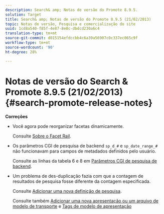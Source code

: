 ```yaml
---
description: Search& amp; Notas de versão do Promote 8.9.5.
solution: Target
title: Search& amp; Notas de versão do Promote 8.9.5 (21/02/2013)
topic: Notas de versão, Pesquisa e comercialização do site
uuid: 1cd8a540-f85f-4e87-8e0c-dbdcd230a6c4
translation-type: tm+mt
source-git-commit: d015154efdccbb4c6a39a56907c0c337ec065c9f
workflow-type: tm+mt
source-wordcount: '90'
ht-degree: 28%

---
```



# Notas de versão do Search &amp; Promote 8.9.5 (21/02/2013){#search-promote-release-notes}

**Correções**

* Você agora pode reorganizar facetas dinamicamente.

   Consulte [Sobre o Facet Rail](../c-about-design-menu/c-about-facet-rails.md#concept_1FDC8BCDFFC84A0889DA670F63D5F6DB).

* Os parâmetros CGI de pesquisa de backend `sp_d_#` e `sp_date_range_#` não funcionavam para campos de metadados definidos pelo usuário.

   Consulte as linhas da tabela 6 e 8 em [Parâmetros CGI de pesquisa de backend](../c-appendices/c-cgiparameters.md#reference_582E85C3886740C98FE88CA9DF7918E8).

* Um problema de des-duplicação fazia com que a contagem de resultados de pesquisa fosse diferente da contagem especificada.

   Consulte [Adicionar uma nova definição de pesquisa](../c-about-settings-menu/c-about-searching-menu.md#task_98D3A168AB5D4F30A1ADB6E0D48AB648).

   Consulte também [Adicionar uma nova apresentação ou um arquivo de modelo de transporte](../c-about-design-menu/c-about-templates.md#task_73199757B6E748CAA604902FF913F012) e [Tags de modelo de apresentação](../c-appendices/c-templates.md#reference_F1BBF616BCEC4AD7B2548ECD3CA74C64)

